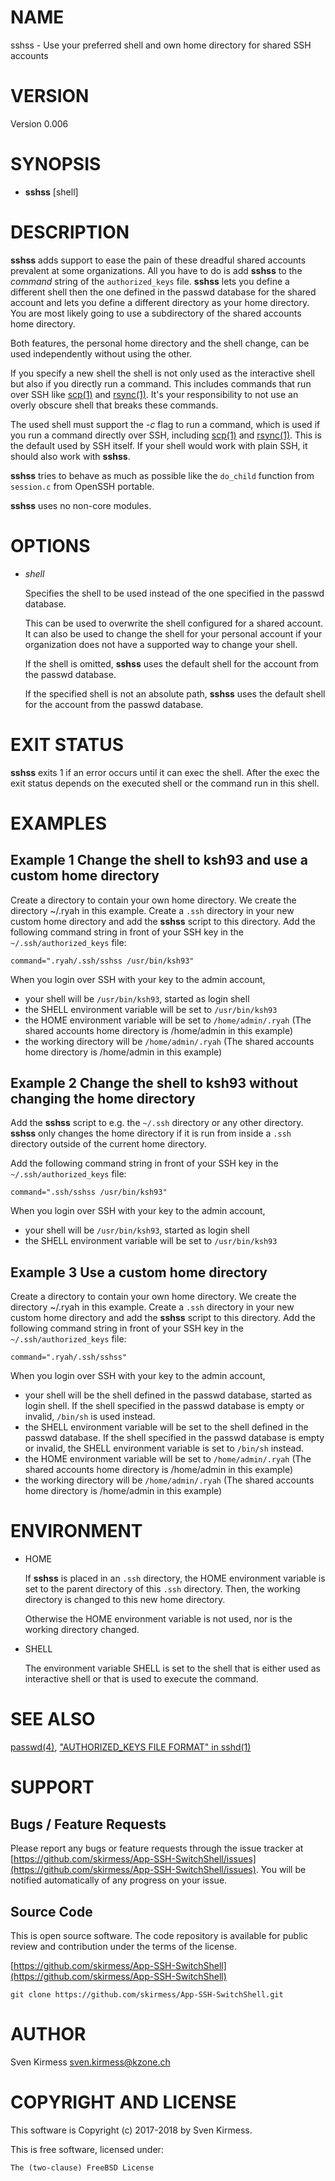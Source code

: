 # NAME

sshss - Use your preferred shell and own home directory for shared SSH accounts

# VERSION

Version 0.006

# SYNOPSIS

- **sshss** \[shell\]

# DESCRIPTION

**sshss** adds support to ease the pain of these dreadful shared accounts
prevalent at some organizations. All you have to do is add **sshss** to
the _command_ string of the `authorized_keys` file. **sshss** lets you
define a different shell then the one defined in the passwd database for the
shared account and lets you define a different directory as your home
directory. You are most likely going to use a subdirectory of the shared
accounts home directory.

Both features, the personal home directory and the shell change, can be used
independently without using the other.

If you specify a new shell the shell is not only used as the interactive
shell but also if you directly run a command. This includes commands that
run over SSH like [scp(1)](http://man.he.net/man1/scp) and [rsync(1)](http://man.he.net/man1/rsync). It's your
responsibility to not use an overly obscure shell that breaks these commands.

The used shell must support the _-c_ flag to run a command, which is used if
you run a command directly over SSH, including [scp(1)](http://man.he.net/man1/scp) and [rsync(1)](http://man.he.net/man1/rsync).
This is the default used by SSH itself. If your shell would work with plain
SSH, it should also work with **sshss**.

**sshss** tries to behave as much as possible like the `do_child` function
from `session.c` from OpenSSH portable.

**sshss** uses no non-core modules.

# OPTIONS

- _shell_

    Specifies the shell to be used instead of the one specified in the
    passwd database.

    This can be used to overwrite the shell configured for a shared account. It
    can also be used to change the shell for your personal account if your
    organization does not have a supported way to change your shell.

    If the shell is omitted, **sshss** uses the default shell for the account
    from the passwd database.

    If the specified shell is not an absolute path, **sshss** uses the default
    shell for the account from the passwd database.

# EXIT STATUS

**sshss** exits 1 if an error occurs until it can exec the shell. After
the exec the exit status depends on the executed shell or the command run in
this shell.

# EXAMPLES

## **Example 1** Change the shell to ksh93 and use a custom home directory

Create a directory to contain your own home directory. We create the
directory ~/.ryah in this example. Create a `.ssh` directory in your new custom
home directory and add the **sshss** script to this directory. Add the
following command string in front of your SSH key in the
`~/.ssh/authorized_keys` file:

    command=".ryah/.ssh/sshss /usr/bin/ksh93"

When you login over SSH with your key to the admin account,

- your shell will be `/usr/bin/ksh93`, started as login shell
- the SHELL environment variable will be set to `/usr/bin/ksh93`
- the HOME environment variable will be set to `/home/admin/.ryah`
(The shared accounts home directory is /home/admin in this example)
- the working directory will be `/home/admin/.ryah`
(The shared accounts home directory is /home/admin in this example)

## **Example 2** Change the shell to ksh93 without changing the home directory

Add the **sshss** script to e.g. the `~/.ssh` directory or any other
directory. **sshss** only changes the home directory if it is run from
inside a `.ssh` directory outside of the current home directory.

Add the following command string in front of your SSH key in the
`~/.ssh/authorized_keys` file:

    command=".ssh/sshss /usr/bin/ksh93"

When you login over SSH with your key to the admin account,

- your shell will be `/usr/bin/ksh93`, started as login shell
- the SHELL environment variable will be set to `/usr/bin/ksh93`

## **Example 3** Use a custom home directory

Create a directory to contain your own home directory. We create the
directory ~/.ryah in this example. Create a `.ssh` directory in your new custom
home directory and add the **sshss** script to this directory. Add the
following command string in front of your SSH key in the
`~/.ssh/authorized_keys` file:

    command=".ryah/.ssh/sshss"

When you login over SSH with your key to the admin account,

- your shell will be the shell defined in the passwd database, started as
login shell. If the shell specified in the passwd database is empty or
invalid, `/bin/sh` is used instead.
- the SHELL environment variable will be set to the shell defined in the
passwd database. If the shell specified in the passwd database is empty or
invalid, the SHELL environment variable is set to `/bin/sh` instead.
- the HOME environment variable will be set to `/home/admin/.ryah`
(The shared accounts home directory is /home/admin in this example)
- the working directory will be `/home/admin/.ryah`
(The shared accounts home directory is /home/admin in this example)

# ENVIRONMENT

- HOME

    If **sshss** is placed in an `.ssh` directory, the HOME environment
    variable is set to the parent directory of this `.ssh` directory. Then, the
    working directory is changed to this new home directory.

    Otherwise the HOME environment variable is not used, nor is the working
    directory changed.

- SHELL

    The environment variable SHELL is set to the shell that is either used as
    interactive shell or that is used to execute the command.

# SEE ALSO

[passwd(4)](http://man.he.net/man4/passwd), ["AUTHORIZED\_KEYS FILE FORMAT" in sshd(1)](http://man.he.net/man1/sshd)

# SUPPORT

## Bugs / Feature Requests

Please report any bugs or feature requests through the issue tracker
at [https://github.com/skirmess/App-SSH-SwitchShell/issues](https://github.com/skirmess/App-SSH-SwitchShell/issues).
You will be notified automatically of any progress on your issue.

## Source Code

This is open source software. The code repository is available for
public review and contribution under the terms of the license.

[https://github.com/skirmess/App-SSH-SwitchShell](https://github.com/skirmess/App-SSH-SwitchShell)

    git clone https://github.com/skirmess/App-SSH-SwitchShell.git

# AUTHOR

Sven Kirmess <sven.kirmess@kzone.ch>

# COPYRIGHT AND LICENSE

This software is Copyright (c) 2017-2018 by Sven Kirmess.

This is free software, licensed under:

    The (two-clause) FreeBSD License
